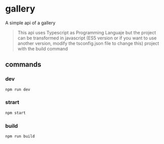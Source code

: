 # gallery

A simple api of a gallery

> This api uses Typescript as Programming Languaje but the project can be transformed in javascript (ES5 version or if you want to use another version, modify the tsconfig.json file to change this) project with the build command 

## commands

### dev 

```bash
npm run dev
```
### strart

```bash
npm start
```

### build

```bash
npm run build
```
